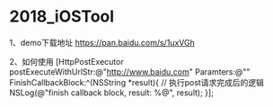 # 2018_iOSTool
1、demo下载地址
https://pan.baidu.com/s/1uxVGh

2、如何使用
[HttpPostExecutor postExecuteWithUrlStr:@"http://www.baidu.com"
Paramters:@""
FinishCallbackBlock:^(NSString *result){
// 执行post请求完成后的逻辑
NSLog(@"finish callback block, result: %@", result);
}];
